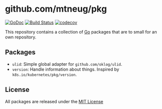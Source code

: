 # github.com/mtneug/pkg

[![GoDoc](https://godoc.org/github.com/mtneug/pkg?status.png)](https://godoc.org/github.com/mtneug/pkg)
[![Build Status](https://travis-ci.org/mtneug/pkg.svg?branch=master)](https://travis-ci.org/mtneug/pkg)
[![codecov](https://codecov.io/gh/mtneug/pkg/branch/master/graph/badge.svg)](https://codecov.io/gh/mtneug/pkg)

This repository contains a collection of [Go](https://golang.org/) packages that
are to small for an own repository.

## Packages

- `ulid`: Simple global adapter for `github.com/oklog/ulid`.
- `version`: Handle information about things. Inspired by `k8s.io/kubernetes/pkg/version`.

## License

All packages are released under the [MIT License](http://www.opensource.org/licenses/MIT)
